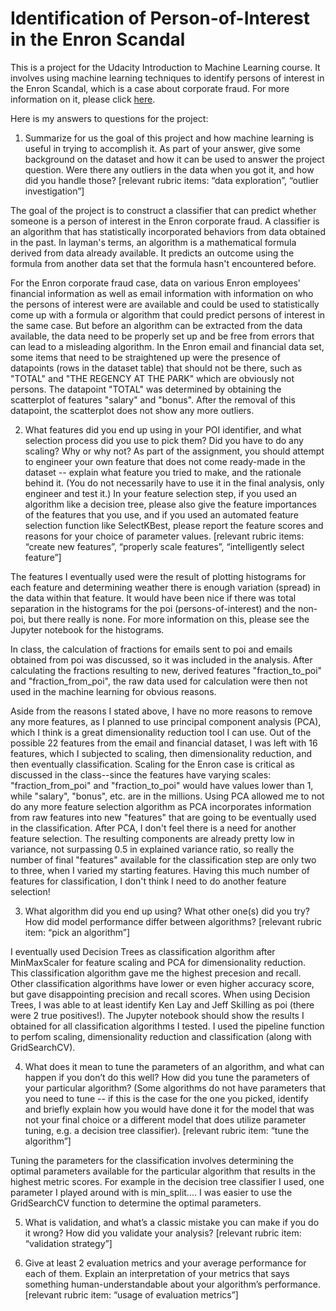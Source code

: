 # Identification of Person-of-Interest in the Enron Scandal

This is a project for the Udacity Introduction to Machine Learning course. It involves using machine learning techniques to identify 
persons of interest in the Enron Scandal, which is a case about corporate fraud. For more information on it, please click [here](https://en.wikipedia.org/wiki/Enron_scandal).

Here is my answers to questions for the project:

1. Summarize for us the goal of this project and how machine learning is useful in trying to accomplish it. As part of your answer, give some background on the dataset and how it can be used to answer the project question. Were there any outliers in the data when you got it, and how did you handle those?  [relevant rubric items: “data exploration”, “outlier investigation”]

The goal of the project is to construct a classifier that can predict whether someone is a person of interest in the Enron corporate fraud. A classifier is an algorithm that has statistically incorporated behaviors from data obtained in the past. In layman's terms, an algorithm is a mathematical formula derived from data already available. It predicts an outcome using the formula from another data set that the formula hasn't encountered before.

For the Enron corporate fraud case, data on various Enron employees' financial information as well as email information with information on who the persons of interest were are available and could be used to statistically come up with a formula or algorithm that could predict persons of interest in the same case. But before an algorithm can be extracted from the data available, the data need to be properly set up and be free from errors that can lead to a misleading algorithm. In the Enron email and financial data set, some items that need to be straightened up were the presence of datapoints (rows in the dataset table) that should not be there, such as "TOTAL" and "THE REGENCY AT THE PARK" which are obviously not persons. The datapoint "TOTAL" was determined by obtaining the scatterplot of features "salary" and "bonus". After the removal of this datapoint, the scatterplot does not show any more outliers.

2. What features did you end up using in your POI identifier, and what selection process did you use to pick them? Did you have to do any scaling? Why or why not? As part of the assignment, you should attempt to engineer your own feature that does not come ready-made in the dataset -- explain what feature you tried to make, and the rationale behind it. (You do not necessarily have to use it in the final analysis, only engineer and test it.) In your feature selection step, if you used an algorithm like a decision tree, please also give the feature importances of the features that you use, and if you used an automated feature selection function like SelectKBest, please report the feature scores and reasons for your choice of parameter values.  [relevant rubric items: “create new features”, “properly scale features”, “intelligently select feature”]

The features I eventually used were the result of plotting histograms for each feature and determining weather there is enough variation (spread) in the data within that feature. It would have been nice if there was total separation in the histograms for the poi (persons-of-interest) and the non-poi, but there really is none. For more information on this, please see the Jupyter notebook for the histograms. 

In class, the calculation of fractions for emails sent to poi and emails obtained from poi was discussed, so it was included in the analysis. After calculating the fractions resulting to new, derived features "fraction_to_poi" and "fraction_from_poi", the raw data used for calculation were then not used in the machine learning for obvious reasons. 

Aside from the reasons I stated above, I have no more reasons to remove any more features, as I planned to use principal component analysis (PCA), which I think is a great dimensionality reduction tool I can use. Out of the possible 22 features from the email and financial dataset, I was left with 16 features, which I subjected to scaling, then dimensionality reduction, and then eventually classification. Scaling for the Enron case is critical as discussed in the class--since the features have varying scales: "fraction_from_poi" and "fraction_to_poi" would have values lower than 1, while "salary", "bonus", etc. are in the millions. Using PCA allowed me to not do any more feature selection algorithm as PCA incorporates information from raw features into new "features" that are going to be eventually used in the classification. After PCA, I don't feel there is a need for another feature selection. The resulting components are already pretty low in variance, not surpassing 0.5 in explained variance ratio, so really the number of final "features" available for the classification step are only two to three, when I varied my starting features. Having this much number of features for classification, I don't think I need to do another feature selection!

3. What algorithm did you end up using? What other one(s) did you try? How did model performance differ between algorithms?  [relevant rubric item: “pick an algorithm”]

I eventually used Decision Trees as classification algorithm after MinMaxScaler for feature scaling and PCA for dimensionality reduction. This classification algorithm gave me the highest precesion and recall. Other classification algorithms have lower or even higher accuracy score, but gave disappointing precision and recall scores. When using Decision Trees, I was able to at least identify Ken Lay and Jeff Skilling as poi (there were 2 true positives!). The Jupyter notebook should show the results I obtained for all classification algorithms I tested. I used the pipeline function to perfom scaling, dimensionality reduction and classification (along with GridSearchCV).

4. What does it mean to tune the parameters of an algorithm, and what can happen if you don’t do this well?  How did you tune the parameters of your particular algorithm? (Some algorithms do not have parameters that you need to tune -- if this is the case for the one you picked, identify and briefly explain how you would have done it for the model that was not your final choice or a different model that does utilize parameter tuning, e.g. a decision tree classifier).  [relevant rubric item: “tune the algorithm”]

Tuning the parameters for the classification involves determining the optimal parameters available for the particular algorithm that results in the highest metric scores. For example in the decision tree classifier I used, one parameter I played around with is min_split.... I was easier to use the GridSearchCV function to determine the optimal parameters. 

5. What is validation, and what’s a classic mistake you can make if you do it wrong? How did you validate your analysis?  [relevant rubric item: “validation strategy”]



6. Give at least 2 evaluation metrics and your average performance for each of them.  Explain an interpretation of your metrics that says something human-understandable about your algorithm’s performance. [relevant rubric item: “usage of evaluation metrics”]




